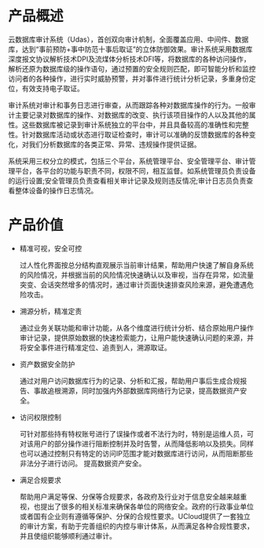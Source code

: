 

# 产品概述

云数据库审计系统（Udas），首创双向审计机制，全面覆盖应用、中间件、数据库，达到“事前预防+事中防范十事后取证”的立体防御效果。审计系统采用数据库深度报文协议解析技术DPI及流煤体分析技术DFI等，将数据库的各种访问操作，解析还原为数据库级的操作语句，通过预置的安全规则匹配，即可智能分析和监控访问者的各种操作，进行实时威胁预警，并对事件进行统计分析记录，多重身份定位，有效支持电子取证。

审计系统对审计和事务日志进行审查，从而跟踪各种对数据库操作的行为。一般审计主要记录对数据库的操作、对数据库的改变、执行该项目操作的人以及其他的属性。这些数据库被记录到审计系统独立的平台中，并且具备较高的准确性和完整性。针对数据库活动或状态进行取证检查时，审计可以准确的反馈数据库的各种变化，对我们分析数据库的各类正常、异常、违规操作提供证据。

系统采用三权分立的模式，包括三个平台，系统管理平台、安全管理平台、审计管理平台，各平台的功能与职责不同，权限不同，相互监督。如系统管理员负责设备的运行设置;安全管理员负责查看相关审计记录及规则违反情况;审计日志员负责查看整体设备的操作日志情况。

# 产品价值

* 精准可视，安全可控

  过人性化界面按总分结构直观展示当前审计结果，帮助用户快速了解自身系统的风险情况，并根据当前的风险情况快速确认以及审视，当存在异常，如流量突变、会话突然增多的情况时，通过审计页面快速排查风险来源，避免遭遇危险攻击。

* 溯源分析，精准定责

  通过业务关联功能和审计功能，从各个维度进行统计分析、结合原始用户操作审计记录，提供原始数据的快速检索能力，让用户能快速确认问题的来源，并将安全事件进行精准定位、追责到人，溯源取证。

* 资产数据安全防护

  通过对用户访问数据库行为的记录、分析和汇报，帮助用户事后生成合规报告、事故追根溯源，同时加强内外部数据库网络行为记录，提高数据资产安全。

* 访问权限控制

  可针对那些持有特权账号进行了误操作或者不法行为时，特别是运维人员，可对该用户的部分操作进行阻断控制并及时告警，从而降低影响以及损失。同样也可以通过控制只有特定的访问IP范围才能对数据库进行访问，从而阻断那些非法分子进行访问。 提高数据资产安全。

* 满足合规要求

  帮助用户满足等保、分保等合规要求，各政府及行业对于信息安全越来越重视，也提出了很多的相关标准来确保各单位的网络安全。政府的行政事业单位或者国有企业则有遵循等保护、分保的合规性要求。UCloud提供了一套独立的审计方案，有助于完善组织的内控与审计体系，从而满足各种合规性要求，并且使组织能够顺利通过审计。

